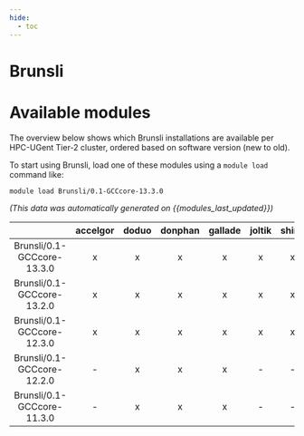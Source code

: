 ```yaml
---
hide:
  - toc
---
```


Brunsli
=======

# Available modules


The overview below shows which Brunsli installations are available per HPC-UGent Tier-2 cluster, ordered based on software version (new to old).

To start using Brunsli, load one of these modules using a `module load` command like:

```shell
module load Brunsli/0.1-GCCcore-13.3.0
```

*(This data was automatically generated on {{modules_last_updated}})*  

| |accelgor|doduo|donphan|gallade|joltik|shinx|
| :---: | :---: | :---: | :---: | :---: | :---: | :---: |
|Brunsli/0.1-GCCcore-13.3.0|x|x|x|x|x|x|
|Brunsli/0.1-GCCcore-13.2.0|x|x|x|x|x|x|
|Brunsli/0.1-GCCcore-12.3.0|x|x|x|x|x|x|
|Brunsli/0.1-GCCcore-12.2.0|-|x|x|x|-|-|
|Brunsli/0.1-GCCcore-11.3.0|-|x|x|x|-|-|
